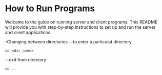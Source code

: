 # How to Run Programs

Welcome to the guide on running server and client programs. This README will provide you with step-by-step instructions to set up and run the server and client applications. 

-Changing between directories 
--to enter a particulat directory 
```
cd <dir_name>
```
--exit from directory 
```
cd ..
```
